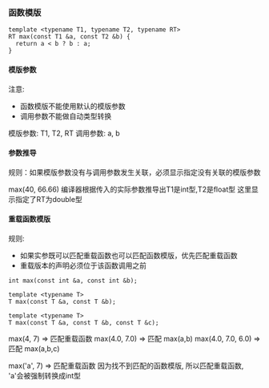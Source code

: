 ### 函数模版
```
template <typename T1, typename T2, typename RT>
RT max(const T1 &a, const T2 &b) {
  return a < b ? b : a;
}
```

#### 模版参数
注意: 
- 函数模版不能使用默认的模版参数
- 调用参数不能做自动类型转换

模版参数: T1, T2, RT
调用参数: a, b

#### 参数推导
规则：如果模版参数没有与调用参数发生关联，必须显示指定没有关联的模版参数

max<double>(40, 66.66)
编译器根据传入的实际参数推导出T1是int型,T2是float型
这里显示指定了RT为double型

#### 重载函数模版
规则: 
- 如果实参既可以匹配重载函数也可以匹配函数模版，优先匹配重载函数
- 重载版本的声明必须位于该函数调用之前

```
int max(const int &a, const int &b);

template <typename T>
T max(const T &a, const T &b);

template <typename T>
T max(const T &a, const T &b, const T &c);
```
max(4, 7) => 匹配重载函数
max(4.0, 7.0) => 匹配 max<float>(a,b)
max(4.0, 7.0, 6.0) => 匹配 max<float>(a,b,c)

max('a', 7) => 匹配重载函数
因为找不到匹配的函数模版, 所以匹配重载函数, 'a'会被强制转换成int型

